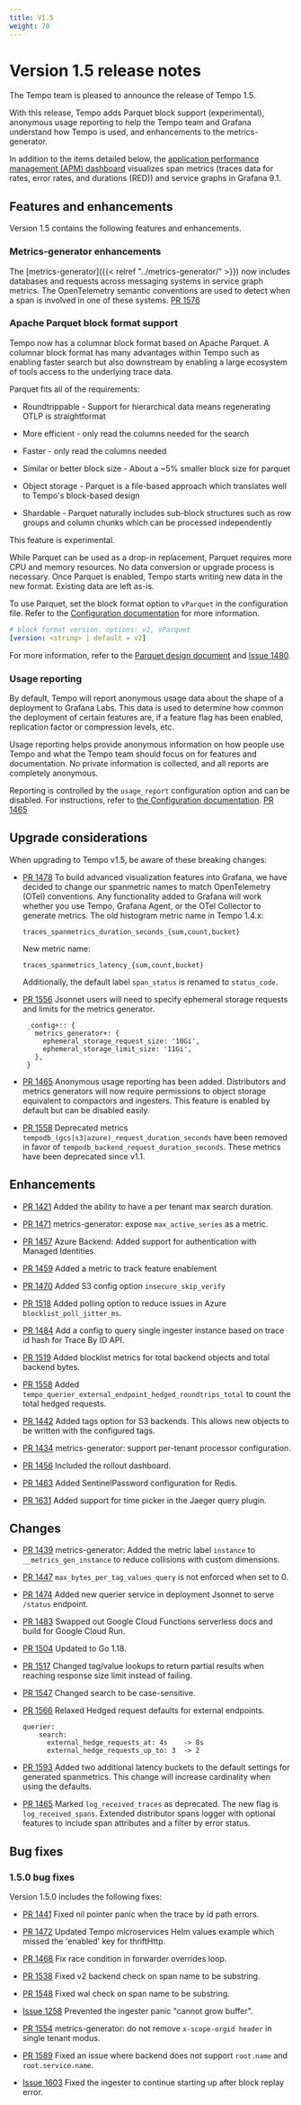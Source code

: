 ```yaml
---
title: V1.5
weight: 70
---
```


# Version 1.5 release notes

The Tempo team is pleased to announce the release of Tempo 1.5.

With this release, Tempo adds Parquet block support (experimental), anonymous usage reporting to help the Tempo team and Grafana understand how Tempo is used, and enhancements to the metrics-generator. 

In addition to the items detailed below, the [application performance management (APM) dashboard](https://grafana.com/docs/tempo/latest/metrics-generator/app-performance-mgmt/) visualizes span metrics (traces data for rates, error rates, and durations (RED)) and service graphs in Grafana 9.1.

## Features and enhancements

Version 1.5 contains the following features and enhancements. 

### Metrics-generator enhancements

The [metrics-generator]({{< relref "../metrics-generator/" >}}) now includes databases and requests across messaging systems in service graph metrics. 
The OpenTelemetry semantic conventions are used to detect when a span is involved in one of these systems. [PR 1576](https://github.com/grafana/tempo/pull/1576)

### Apache Parquet block format support

Tempo now has a columnar block format based on Apache Parquet.
A columnar block format has many advantages within Tempo such as enabling faster search but also downstream by enabling a large ecosystem of tools access to the underlying trace data.

Parquet fits all of the requirements:

* Roundtrippable - Support for hierarchical data means regenerating OTLP is straightformat

* More efficient - only read the columns needed for the search

* Faster - only read the columns needed

* Similar or better block size - About a ~5% smaller block size for parquet

* Object storage - Parquet is a file-based approach which translates well to Tempo's block-based design

* Shardable - Parquet naturally includes sub-block structures such as row groups and column chunks which can be processed independently

This feature is experimental.

While Parquet can be used as a drop-in replacement, Parquet requires more CPU and memory resources.
No data conversion or upgrade process is necessary.
Once Parquet is enabled, Tempo starts writing new data in the new format.
Existing data are left as-is. 

To use Parquet, set the block format  option to `vParquet` in the configuration file.
Refer to the [Configuration documentation](https://grafana.com/docs/tempo/latest/configuration/#storage) for more information.

```yaml
# block format version. options: v2, vParquet
[version: <string> | default = v2]
```

For more information, refer to the [Parquet design document](https://github.com/mdisibio/tempo/blob/design-proposal-parquet/docs/design-proposals/2022-04%20Parquet.md) and [Issue 1480](https://github.com/grafana/tempo/issues/1480).

### Usage reporting
  
By default, Tempo will report anonymous usage data about the shape of a deployment to Grafana Labs. This data is used to determine how common the deployment of certain features are, if a feature flag has been enabled, replication factor or compression levels, etc.

Usage reporting helps provide anonymous information on how people use Tempo and what the Tempo team should focus on for features and documentation. No private information is collected, and all reports are completely anonymous.

Reporting is controlled by the `usage_report` configuration option and can be disabled. For instructions, refer to [the Configuration documentation](https://grafana.com/docs/tempo/latest/configuration/#usage-report). [PR 1465](https://github.com/grafana/tempo/pull/1481)

## Upgrade considerations

When upgrading to Tempo v1.5, be aware of these breaking changes:

- [PR 1478](https://github.com/grafana/tempo/pull/1478) To build advanced visualization features into Grafana, we have decided to change our spanmetric names to match OpenTelemetry (OTel) conventions. Any functionality added to Grafana will work whether you use Tempo, Grafana Agent, or the OTel Collector to generate metrics.
   The old histogram metric name in Tempo 1.4.x:
   ```
   traces_spanmetrics_duration_seconds_{sum,count,bucket}
   ```
   New metric name:
   ```
   traces_spanmetrics_latency_{sum,count,bucket}
   ```
   Additionally, the default label `span_status` is renamed to `status_code`.

- [PR 1556](https://github.com/grafana/tempo/pull/1556) Jsonnet users will need to specify ephemeral storage requests and limits for the metrics generator.
   ```
    _config+:: {
      metrics_generator+: {
        ephemeral_storage_request_size: '10Gi',
        ephemeral_storage_limit_size: '11Gi',
      },
    }
   ```

- [PR 1465](https://github.com/grafana/tempo/pull/1481) Anonymous usage reporting has been added. Distributors and metrics generators will now require permissions to object storage equivalent to compactors and ingesters. This feature is enabled by default but can be disabled easily.

- [PR 1558](https://github.com/grafana/tempo/pull/1558) Deprecated metrics `tempodb_(gcs|s3|azure)_request_duration_seconds` have been removed in favor of `tempodb_backend_request_duration_seconds`. These metrics have been deprecated since v1.1.

## Enhancements

- [PR 1421](https://github.com/grafana/tempo/pull/1421) Added the ability to have a per tenant max search duration.

- [PR 1471](https://github.com/grafana/tempo/pull/1471) metrics-generator: expose `max_active_series` as a metric.

- [PR 1457](https://github.com/grafana/tempo/pull/1457) Azure Backend: Added support for authentication with Managed Identities.  

- [PR 1459](https://github.com/grafana/tempo/pull/1459) Added a metric to track feature enablement

- [PR 1470](https://github.com/grafana/tempo/pull/1470) Added S3 config option `insecure_skip_verify`

- [PR 1518](https://github.com/grafana/tempo/pull/1518) Added polling option to reduce issues in Azure `blocklist_poll_jitter_ms`.

- [PR 1484](https://github.com/grafana/tempo/pull/1484) Add a config to query single ingester instance based on trace id hash for Trace By ID API.

- [PR 1519](https://github.com/grafana/tempo/pull/1519) Added blocklist metrics for total backend objects and total backend bytes.

- [PR 1558](https://github.com/grafana/tempo/pull/1558) Added `tempo_querier_external_endpoint_hedged_roundtrips_total` to count the total hedged requests.

- [PR 1442](https://github.com/grafana/tempo/pull/1442) Added tags option for S3 backends. This allows new objects to be written with the configured tags.

- [PR 1434](https://github.com/grafana/tempo/pull/1434) metrics-generator: support per-tenant processor configuration.

- [PR 1456](https://github.com/grafana/tempo/pull/1456) Included the rollout dashboard.

- [PR 1463](https://github.com/grafana/tempo/pull/1463) Added SentinelPassword configuration for Redis.
 
- [PR 1631](https://github.com/grafana/tempo/pull/1631) Added support for time picker in the Jaeger query plugin.

## Changes

- [PR 1439](https://github.com/grafana/tempo/pull/1439) metrics-generator: Added the metric label `instance` to `__metrics_gen_instance` to reduce collisions with custom dimensions.

- [PR 1447](https://github.com/grafana/tempo/pull/1447) `max_bytes_per_tag_values_query` is not enforced when set to 0.

- [PR 1474](https://github.com/grafana/tempo/pull/1474) Added new querier service in deployment Jsonnet to serve `/status` endpoint.

- [PR 1483](https://github.com/grafana/tempo/pull/1483) Swapped out Google Cloud Functions serverless docs and build for Google Cloud Run.

- [PR 1504](https://github.com/grafana/tempo/pull/1504) Updated to Go 1.18.

- [PR 1517](https://github.com/grafana/tempo/pull/1517) Changed tag/value lookups to return partial results when reaching response size limit instead of failing.

- [PR 1547](https://github.com/grafana/tempo/issues/1547) Changed search to be case-sensitive.

- [PR 1566](https://github.com/grafana/tempo/pull/1566) Relaxed Hedged request defaults for external endpoints.
   ```
   querier:
       search:
         external_hedge_requests_at: 4s    -> 8s
         external_hedge_requests_up_to: 3  -> 2
   ```

- [PR 1593](https://github.com/grafana/tempo/pull/1593) Added two additional latency buckets to the default settings for generated spanmetrics. This change will increase cardinality when using the defaults.

- [PR 1465](https://github.com/grafana/tempo/pull/1465) Marked `log_received_traces` as deprecated. The new flag is `log_received_spans`. Extended distributor spans logger with optional features to include span attributes and a filter by error status.

## Bug fixes

### 1.5.0 bug fixes

Version 1.5.0 includes the following fixes: 

- [PR 1441](https://github.com/grafana/tempo/pull/1441) Fixed nil pointer panic when the trace by id path errors.

- [PR 1472](https://github.com/grafana/tempo/pull/1472) Updated Tempo microservices Helm values example which missed the 'enabled' key for thriftHttp.

- [PR 1468](https://github.com/grafana/tempo/pull/1468) Fix race condition in forwarder overrides loop.

- [PR 1538](https://github.com/grafana/tempo/pull/1538) Fixed v2 backend check on span name to be substring.

- [PR 1548](https://github.com/grafana/tempo/pull/1548) Fixed wal check on span name to be substring.

- [Issue 1258](https://github.com/grafana/tempo/issues/1258) Prevented the ingester panic "cannot grow buffer".

- [PR 1554](https://github.com/grafana/tempo/pull/1554) metrics-generator: do not remove `x-scope-orgid header` in single tenant modus.

- [PR 1589](https://github.com/grafana/tempo/pull/1589) Fixed an issue where backend does not support `root.name` and `root.service.name`.

- [Issue 1603](https://github.com/grafana/tempo/issues/1603) Fixed the ingester to continue starting up after block replay error.